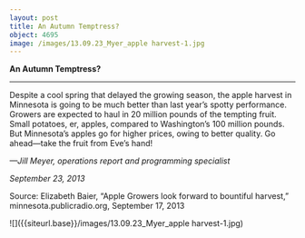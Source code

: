 ```yaml
---
layout: post
title: An Autumn Temptress?
object: 4695
image: /images/13.09.23_Myer_apple harvest-1.jpg
---
```

**An Autumn Temptress?**

****

Despite a cool spring that delayed the growing season, the apple harvest in Minnesota is going to be much better than last year’s spotty performance. Growers are expected to haul in 20 million pounds of the tempting fruit. Small potatoes, er, apples, compared to Washington’s 100 million pounds. But Minnesota’s apples go for higher prices, owing to better quality. Go ahead—take the fruit from Eve’s hand!

*—Jill Meyer, operations report and programming specialist*

*September 23, 2013*

Source: Elizabeth Baier, “Apple Growers look forward to bountiful harvest,” minnesota.publicradio.org, September 17, 2013

![]({{siteurl.base}}/images/13.09.23_Myer_apple harvest-1.jpg)
